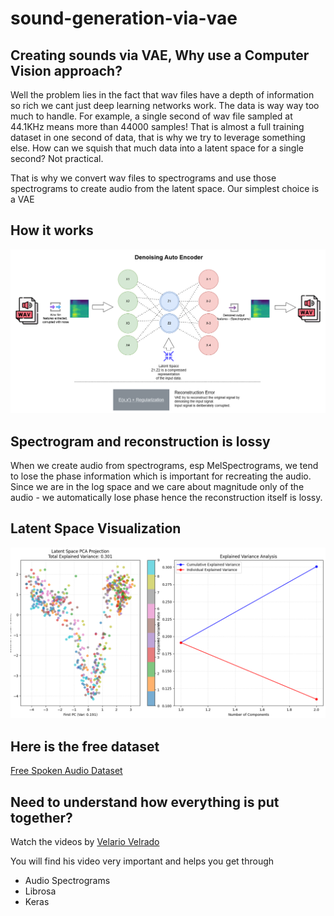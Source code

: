 # sound-generation-via-vae
## Creating sounds via VAE, Why use a Computer Vision approach?
Well the problem lies in the fact that wav files have a depth of information so rich we cant 
just deep learning networks work. The data is way way too much to handle. For example, a single
second of wav file sampled at 44.1KHz means more than 44000 samples! That is almost a full training
dataset in one second of data, that is why we try to leverage something else. How can we squish 
that much data into a latent space for a single second? Not practical. 

That is why we convert wav files to spectrograms and use those spectrograms to create audio from
the latent space. Our simplest choice is a VAE

## How it works 
![VAE Diagram](VAE_.png)

## Spectrogram and reconstruction is lossy
When we create audio from spectrograms, esp MelSpectrograms, we tend to lose the 
phase information which is important for recreating the audio. Since we are in the
log space and we care about magnitude only of the audio - we automatically lose phase
hence the reconstruction itself is lossy. 

## Latent Space Visualization
![Laten Space](PCA_variance_latent.png)

## Here is the free dataset
[Free Spoken Audio Dataset](https://github.com/Jakobovski/free-spoken-digit-dataset)


## Need to understand how everything is put together?
Watch the videos by [Velario Velrado](https://www.youtube.com/watch?v=Ey8IZQl_lKs&list=PL-wATfeyAMNpEyENTc-tVH5tfLGKtSWPp)

You will find his video very important and helps you get through
* Audio Spectrograms
* Librosa
* Keras
